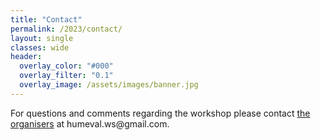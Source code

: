 ```yaml
---
title: "Contact"
permalink: /2023/contact/
layout: single
classes: wide
header:
  overlay_color: "#000"
  overlay_filter: "0.1"
  overlay_image: /assets/images/banner.jpg
---
```


<style>.athere:before {content: '@'; }</style>
<script type="text/javascript">
function init(){
    var x = document.getElementsByClassName('contactaddr');
    for (var i = 0; i < x.length; i++){
        var sp = x[i];
        var mt = sp.innerHTML;
        mt = mt.replace(/<span.*\/span>/, '@');
        sp.innerHTML = '<a href="mailto:' + mt + '">' + mt + '</a>';
    }
}
window.addEventListener("load", init, false);
</script>
For questions and comments regarding the workshop please contact [the organisers](/2023/committees) at <span class="contactaddr">humeval.ws<span class="athere"></span>gmail.com</span>. 
